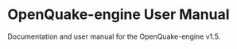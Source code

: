 OpenQuake-engine User Manual
============================

Documentation and user manual for the OpenQuake-engine v1.5.
